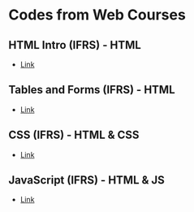# Codes from Web Courses

## HTML Intro (IFRS) - HTML

- [Link](./1-html-intro-ifrs)

## Tables and Forms (IFRS) - HTML

- [Link](./2-tables-and-forms-ifrs/)

## CSS (IFRS) - HTML & CSS

- [Link](./3-css-ifrs/)

## JavaScript (IFRS) - HTML & JS

- [Link](./4-javascript-ifrs/)
